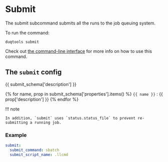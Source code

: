 # Submit

The submit subcommand submits all the runs to the job queuing system.

To run the command:

`duqtools submit`

Check out [the command-line interface](/command-line-interface/#clean) for more info on how to use this command.


## The `submit` config

{{ submit_schema['description'] }}

{% for name, prop in submit_schema['properties'].items() %}
`{{ name }}`
: {{ prop['description'] }}
{% endfor %}

!!! note

    In addition, `submit` uses `status.status_file` to prevent re-submitting a running job.

### Example

```yaml title="duqtools.yaml"
submit:
  submit_command: sbatch
  submit_script_name: .llcmd
```

